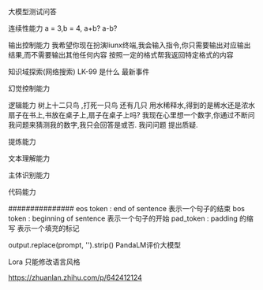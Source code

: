大模型测试问答

连续性能力
a = 3,b = 4, a+b?
a-b?

输出控制能力
我希望你现在扮演liunx终端,我会输入指令,你只需要输出对应输出结果,而不需要输出其他任何内容
按照一定的格式帮我返回特定格式的内容

知识域探索(网络搜索)
LK-99 是什么
最新事件


幻觉控制能力


逻辑能力
树上十二只鸟 ,打死一只鸟 还有几只
用水稀释水,得到的是稀水还是浓水
扇子在书上,书放在桌子上,扇子在桌子上吗?
我现在心里想一个数字,你通过不断问我问题来猜测我的数字,我只会回答是或否.
我问问题 提出质疑.


提炼能力



文本理解能力



主体识别能力

代码能力

###############
eos token : end of sentence 表示一个句子的结束
bos token : beginning of sentence 表示一个句子的开始
pad_token : padding 的缩写 表示一个填充的标记


output.replace(prompt, '').strip()
PandaLM评价大模型

Lora 只能修改语言风格

https://zhuanlan.zhihu.com/p/642412124